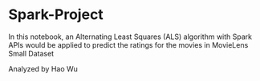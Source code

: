 # Spark-Project
In this notebook, an Alternating Least Squares (ALS) algorithm with Spark APIs would be applied to predict the ratings for the movies in MovieLens Small Dataset

Analyzed by Hao Wu
